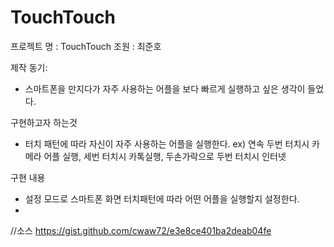 # TouchTouch

프로젝트 명 :  TouchTouch
조원 : 최준호

제작 동기:
  - 스마트폰을 만지다가 자주 사용하는 어플을 보다 빠르게 실행하고 싶은 생각이 들었다.

구현하고자 하는것 
  - 터치 패턴에 따라 자신이 자주 사용하는 어플을 실행한다.
  ex) 연속 두번 터치시 카메라 어플 실행, 세번 터치시 카톡실행, 두손가락으로 두번 터치시 인터넷
  
구현 내용
  - 설정 모드로 스마트폰 화면 터치패턴에 따라 어떤 어플을 실행할지 설정한다.
  - 
  
//소스
https://gist.github.com/cwaw72/e3e8ce401ba2deab04fe

